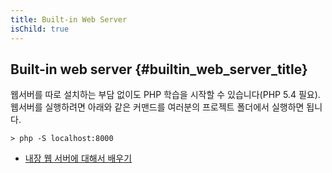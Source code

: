 ```yaml
---
title: Built-in Web Server
isChild: true
---
```


## Built-in web server {#builtin_web_server_title}

웹서버를 따로 설치하는 부담 없이도 PHP 학습을 시작할 수 있습니다(PHP 5.4 필요). 웹서버를 실행하려면 아래와 같은 커맨드를 여러분의 프로젝트 폴더에서 실행하면 됩니다.

    > php -S localhost:8000

* [내장 웹 서버에 대해서 배우기][cli-server]

[cli-server]: http://www.php.net/manual/en/features.commandline.webserver.php
